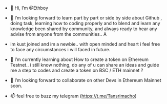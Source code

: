 - 👋 Hi, I’m @Ethboy
- 👀 I’m looking forward to learn part by part or side by side about Github , doing task, learning how to coding properly and to blend and learn any knowledge been shared by community, and always ready to hear any advise from anyone from the communities..  A
- im kust joined and im a newbie.. with open minded and heart i feel free to face any circumstances i will faced in future.
- 🌱 I’m currently learning about How to create a token on Ethereum Testnet.. i still know nothing, do any of u can share an ideas and guide me a step to codes and create a token on BSC / ETH mainnet ?
 
- 💞️ I’m looking forward to collaborate on other Devs in Ethereum Mainnet soon.
- 📫 feel free to buzz my telegram (https://t.me/Tansrimacho)
